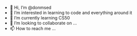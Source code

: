 - 👋 Hi, I’m @donmsed
- 👀 I’m interested in learning to code and everything around it
- 🌱 I’m currently learning CS50 
- 💞️ I’m looking to collaborate on ...
- 📫 How to reach me ...

<!---
donmsed/donmsed is a ✨ special ✨ repository because its `README.md` (this file) appears on your GitHub profile.
You can click the Preview link to take a look at your changes.
--->
